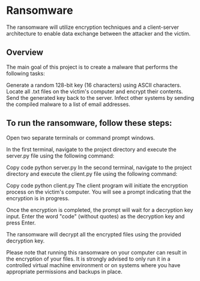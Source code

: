 # Ransomware

The ransomware will utilize encryption techniques and a client-server architecture to enable data exchange between the attacker and the victim.

## Overview
The main goal of this project is to create a malware that performs the following tasks:

Generate a random 128-bit key (16 characters) using ASCII characters.
Locate all .txt files on the victim's computer and encrypt their contents.
Send the generated key back to the server.
Infect other systems by sending the compiled malware to a list of email addresses.

## To run the ransomware, follow these steps:

Open two separate terminals or command prompt windows.

In the first terminal, navigate to the project directory and execute the server.py file using the following command:

Copy code
python server.py
In the second terminal, navigate to the project directory and execute the client.py file using the following command:

Copy code
python client.py
The client program will initiate the encryption process on the victim's computer. You will see a prompt indicating that the encryption is in progress.

Once the encryption is completed, the prompt will wait for a decryption key input. Enter the word "code" (without quotes) as the decryption key and press Enter.

The ransomware will decrypt all the encrypted files using the provided decryption key.

Please note that running this ransomware on your computer can result in the encryption of your files. It is strongly advised to only run it in a controlled virtual machine environment or on systems where you have appropriate permissions and backups in place.
